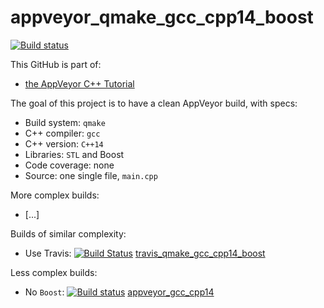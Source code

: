 # appveyor_qmake_gcc_cpp14_boost

[![Build status](https://ci.appveyor.com/api/projects/status/smdyia4iojoju3ny/branch/master?svg=true)](https://ci.appveyor.com/project/richelbilderbeek/appveyor-qmake-gcc-cpp14-boost/branch/master)

This GitHub is part of:

 * [the AppVeyor C++ Tutorial](https://github.com/richelbilderbeek/appveyor_cpp_tutorial)
 
The goal of this project is to have a clean AppVeyor build, with specs:

 * Build system: `qmake`
 * C++ compiler: `gcc`
 * C++ version: `C++14`
 * Libraries: `STL` and Boost
 * Code coverage: none
 * Source: one single file, `main.cpp`

More complex builds:

 * [...]

Builds of similar complexity:

 * Use Travis: [![Build Status](https://travis-ci.org/richelbilderbeek/travis_qmake_gcc_cpp14_boost.svg?branch=master)](https://travis-ci.org/richelbilderbeek/travis_qmake_gcc_cpp14_boost) [travis_qmake_gcc_cpp14_boost](https://www.github.com/richelbilderbeek/travis_qmake_gcc_cpp14_boost) 

Less complex builds:

 * No `Boost`: [![Build status](https://ci.appveyor.com/api/projects/status/8otskad85edx7m4m/branch/master?svg=true)](https://ci.appveyor.com/project/richelbilderbeek/appveyor-qmake-gcc-cpp14/branch/master) [appveyor_gcc_cpp14](https://www.github.com/richelbilderbeek/appveyor_qmake_gcc_cpp14)
